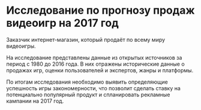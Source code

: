 # Исследование по прогнозу продаж видеоигр на 2017 год

Заказчик интернет-магазин, который продаёт по всему миру видеоигры. 

На исследование представлены данные из открытых источников за период c 1980 до 2016 года. В них отражены исторические данные о продажах игр, оценки пользователей и экспертов, жанры и платформы.

По итогам исследования необходимо выявить определяющие успешность игры закономерности, что позволит сделать ставку на потенциально популярный продукт и спланировать рекламные кампании на 2017 год.


```python

```
